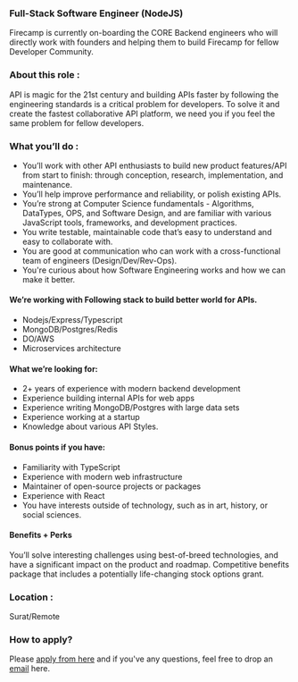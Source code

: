 ### Full-Stack Software Engineer (NodeJS)

Firecamp is currently on-boarding the CORE Backend engineers who will directly work with founders and helping them to build Firecamp for fellow Developer Community. 

### About this role : 
API is magic for the 21st century and building APIs faster by following the engineering standards is a critical problem for developers. To solve it and create the fastest collaborative API platform, we need you if you feel the same problem for fellow developers. 

### What you’ll do :
- You’ll work with other API enthusiasts to build new product features/API from start to finish: through conception, research, implementation, and maintenance.
- You’ll help improve performance and reliability, or polish existing APIs.
- You’re strong at Computer Science fundamentals - Algorithms, DataTypes, OPS, and Software Design, and are familiar with various JavaScript tools, frameworks, and development practices.
- You write testable, maintainable code that’s easy to understand and easy to collaborate with.
- You are good at communication who can work with a cross-functional team of engineers (Design/Dev/Rev-Ops).
- You're curious about how Software Engineering works and how we can make it better.

#### We’re working with Following stack to build better world for APIs.
- Nodejs/Express/Typescript
- MongoDB/Postgres/Redis
- DO/AWS
- Microservices architecture


#### What we’re looking for:

- 2+ years of experience with modern backend development
- Experience building internal APIs for web apps
- Experience writing MongoDB/Postgres with large data sets
- Experience working at a startup
- Knowledge about various API Styles.

#### Bonus points if you have:

- Familiarity with TypeScript
- Experience with modern web infrastructure
- Maintainer of open-source projects or packages
- Experience with React
- You have interests outside of technology, such as in art, history, or social sciences.

#### Benefits + Perks
You’ll solve interesting challenges using best-of-breed technologies, and have a significant impact on the product and roadmap. Competitive benefits package that includes a potentially life-changing stock options grant.

### Location :
Surat/Remote

### How to apply? 
Please [apply from here](https://forms.gle/HMZ8JkyECeKC11Zt7) and if you've any questions, feel free to drop an [email](shreya@firecamp.io) here.
